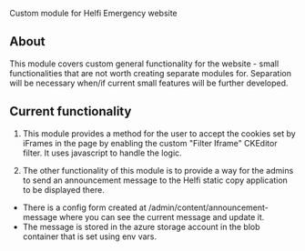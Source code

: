 Custom module for Helfi Emergency website

## About
This module covers custom general functionality for the website - small
functionalities that are not worth creating separate modules for.
Separation will be necessary when/if current small features will be
further developed.

## Current functionality

1. This module provides a method for the user to accept the cookies set by
iFrames in the page by enabling the custom "Filter Iframe"
CKEditor filter. It uses javascript to handle the logic.

2. The other functionality of this module is to provide a way for the admins
to send an announcement message to the Helfi static copy
application to be displayed there.
 - There is a config form created at /admin/content/announcement-message
where you can see the current message and update it.
 - The message is stored in the azure storage account in the blob container
that is set using env vars.
